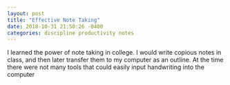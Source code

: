 ```yaml
---
layout: post
title: "Effective Note Taking"
date: 2018-10-31 21:50:26 -0400
categories: discipline productivity notes
---
```


I learned the power of note taking in college. I would write copious notes in class, and then later transfer them to my computer as an outline. At the time there were not many tools that could easily input handwriting into the computer
